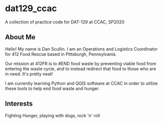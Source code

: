 # dat129_ccac
A collection of practice code for DAT-129 at CCAC, SP2020
## About Me
Hello! My name is Dan Scullin. I am an Operations and Logistics Coordinator for 412 Food Rescue based in Pittsburgh, Pennsylvania. 

Our mission at 412FR is to #END food waste by preventing viable food from entering the waste cycle, and to instead redirect that food to those who are in need. It's pretty neat!

I am currently learning Python and QGIS software at CCAC in order to utilize these tools to help end food waste and hunger. 

## Interests
Fighting Hunger, playing with dogs, rock 'n' roll
